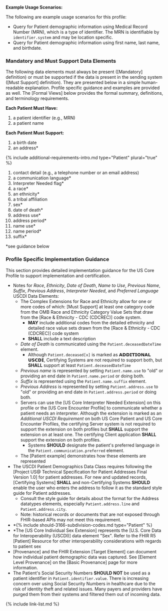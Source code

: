 

**Example Usage Scenarios:**

The following are example usage scenarios for this profile:

-   Query for Patient demographic information using Medical Record
    Number (MRN), which is a type of identifier. The MRN is identifiable
    by `identifier.system` and may be location specific.
-   Query for Patient demographic information using first name, last
    name, and birthdate.

### Mandatory and Must Support Data Elements

The following data elements must always be present ([Mandatory] definition) or must be supported if the data is present in the sending system ([Must Support] definition). They are presented below in a simple human-readable explanation. Profile specific guidance and examples are provided as well. The [Formal Views] below provides the formal summary, definitions, and terminology requirements.

**Each Patient Must Have:**

1. a patient identifier (e.g., MRN)
1. a patient name

**Each Patient Must Support:**

1. a birth date
2. an address*

{% include additional-requirements-intro.md type="Patient" plural="true" %}

1. contact detail (e.g., a telephone number or an email address)
2. a communication language*
3. Interpreter Needed flag*
4. a race*
5. an ethnicity*
6. a tribal affiliation
7. sex*
8. date of death*
9. address use*
10. address period*
11. name use*
12. name period*
13. suffix*

*see guidance below

### Profile Specific Implementation Guidance

This section provides detailed implementation guidance for the US Core Profile to support implementation and certification.

- Notes for *Race*, *Ethnicity*, *Date of Death*, *Name to Use*, *Previous Name*, *Suffix*, *Previous Address*, *Interpreter Needed*, and *Preferred Language* USCDI Data Elements:
  - The Complex Extensions for Race and Ethnicity allow for one or more codes of which: [Must Support] at least one category code from the OMB Race and Ethnicity Category Value Sets that draw from the [Race & Ethnicity - CDC (CDCREC)] code system.
    - **MAY** include additional codes from the detailed ethnicity and detailed race value sets drawn from the [Race & Ethnicity - CDC (CDCREC)] code system
    - **SHALL** include a text description
  - *Date of Death* is communicated using the `Patient.deceasedDateTime` element.
    - Although `Patient.deceased[x]` is marked as 𝗔𝗗𝗗𝗜𝗧𝗜𝗢𝗡𝗔𝗟 𝗨𝗦𝗖𝗗𝗜, Certifying Systems are not required to support both, but **SHALL** support at least `Patient.deceasedDateTime`
  - *Previous name* is represented by setting `Patient.name.use` to "old" or providing an end date in `Patient.name.period` or doing both.
  - *Suffix* is represented using the `Patient.name.suffix` element.
  - *Previous Address* is represented by setting `Patient.address.use` to "old" or providing an end date in `Patient.address.period` or doing both.
  - Servers can use the [US Core Interpreter Needed Extension] on this profile or the [US Core Encounter Profile] to communicate whether a patient needs an interpreter. Although the extension is marked as an *Additional USCDI Requirement* on both US Core Patient and US Core Encounter Profiles, the certifying Server system is not required to support the extension on both profiles but **SHALL** support the extension on at least one. The certifying Client application **SHALL** support the extension on both profiles.
     - Systems **SHOULD** designate the patient's preferred language in the `Patient.communication.preferred` element.
  - The [Patient example] demonstrates how these elements are represented
- The USCDI Patient Demographics Data Class requires following the [Project US@ Technical Specification for Patient Addresses Final Version 1.0] for patient addresses.  For new and updated records, [Certifying Systems] **SHALL** and non-Certifying Systems **SHOULD** <span class="bg-success" markdown="1">enable the user who enters the address to</span><!-- new-content --> follow it as the standard style guide for Patient addresses.
   - Consult the style guide for details about the format for the Address datatypes elements, especially `Patient.address.line` and `Patient.address.city`.
   - Note: historical records or documents that are not exposed through FHIR-based APIs may not meet this requirement.
- *{% include should-3166-subdivision-codes.md type="Patient" %}
- *The [US Core Individual Sex Extension] represents the [U.S. Core Data for Interoperability (USCDI)] data element "Sex". Refer to the FHIR R5 [Patient] Resource for other interoperability considerations with regards to patient sex
- [Provenance] and the FHIR Extension [Target Element] can document how individual patient demographic data was captured. See [Element Level Provenance] on the [Basic Provenance] page for more information.
- The Patient's Social Security Numbers **SHOULD NOT** be used as a patient identifier in `Patient.identifier.value`. There is increasing concern over using Social Security Numbers in healthcare due to the risk of identity theft and related issues. Many payers and providers have purged them from their systems and filtered them out of incoming data.

{% include link-list.md %}
